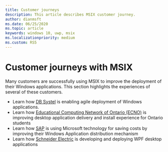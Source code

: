 ```yaml
---
title: Customer journeys
description: This article describes MSIX customer journey. 
author: dianmsft
ms.date: 06/25/2020
ms.topic: article
keywords: windows 10, uwp, msix
ms.localizationpriority: medium
ms.custom: RS5
---
```


# Customer journeys with MSIX

Many customers are successfully using MSIX to improve the deployment of their Windows applications. This section highlights the experiences of several of these customers.

* Learn how [DB Systel](customer/db-systel.md) is enabling agile deployment of Windows applications.
* Learn how [Educational Computing Network of Ontario (ECNO)](customer/ecno.md) is improving desktop application delivery and install experience for Ontario students
* Learn how [SAP](customer/sap.md) is using Microsoft technology for saving costs by improving their Windows Application distribution mechanism 
* Learn how [Schneider Electric](customer/schneider-electric.md) is developing and deploying WPF desktop applications
